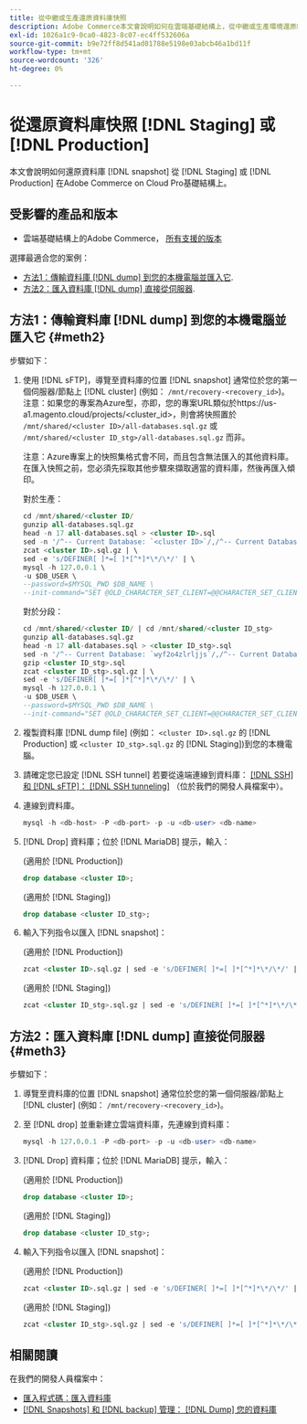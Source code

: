 ```yaml
---
title: 從中繼或生產還原資料庫快照
description: Adobe Commerce本文會說明如何在雲端基礎結構上，從中繼或生產環境還原DB快照。
exl-id: 1026a1c9-0ca0-4823-8c07-ec4ff532606a
source-git-commit: b9e72ff8d541ad01788e5198e03abcb46a1bd11f
workflow-type: tm+mt
source-wordcount: '326'
ht-degree: 0%

---
```


# 從還原資料庫快照 [!DNL Staging] 或 [!DNL Production]

本文會說明如何還原資料庫 [!DNL snapshot] 從 [!DNL Staging] 或 [!DNL Production] 在Adobe Commerce on Cloud Pro基礎結構上。

## 受影響的產品和版本

* 雲端基礎結構上的Adobe Commerce， [所有支援的版本](https://magento.com/sites/default/files/magento-software-lifecycle-policy.pdf)

選擇最適合您的案例：

* [方法1：傳輸資料庫 [!DNL dump] 到您的本機電腦並匯入它](#meth2).
* [方法2：匯入資料庫 [!DNL dump] 直接從伺服器](#meth3).

## 方法1：傳輸資料庫 [!DNL dump] 到您的本機電腦並匯入它 {#meth2}

步驟如下：

1. 使用 [!DNL sFTP]，導覽至資料庫的位置 [!DNL snapshot] 通常位於您的第一個伺服器/節點上 [!DNL cluster] (例如： `/mnt/recovery-<recovery_id>`)。 注意：如果您的專案為Azure型，亦即，您的專案URL類似於https://us-a1.magento.cloud/projects/&lt;cluster_id>，則會將快照置於 `/mnt/shared/<cluster ID>/all-databases.sql.gz` 或 `/mnt/shared/<cluster ID_stg>/all-databases.sql.gz` 而非。

   注意：Azure專案上的快照集格式會不同，而且包含無法匯入的其他資料庫。 在匯入快照之前，您必須先採取其他步驟來擷取適當的資料庫，然後再匯入傾印。

   對於生產：

   ```sql
   cd /mnt/shared/<cluster ID/
   gunzip all-databases.sql.gz 
   head -n 17 all-databases.sql > <cluster ID>.sql 
   sed -n '/^-- Current Database: `<cluster ID>`/,/^-- Current Database: `/p' all-databases.sql >> <cluster ID>.sql gzip <cluster ID>.sql
   zcat <cluster ID>.sql.gz | \
   sed -e 's/DEFINER[ ]*=[ ]*[^*]*\*/\*/' | \
   mysql -h 127.0.0.1 \
   -u $DB_USER \
   --password=$MYSQL_PWD $DB_NAME \
   --init-command="SET @OLD_CHARACTER_SET_CLIENT=@@CHARACTER_SET_CLIENT ;SET @OLD_CHARACTER_SET_RESULTS=@@CHARACTER_SET_RESULTS ;SET @OLD_COLLATION_CONNECTION=@@COLLATION_CONNECTION ;SET NAMES utf8 ;SET @OLD_TIME_ZONE=@@TIME_ZONE ;SET TIME_ZONE='+00:00' ;SET @OLD_UNIQUE_CHECKS=@@UNIQUE_CHECKS, UNIQUE_CHECKS=0 ;SET @OLD_FOREIGN_KEY_CHECKS=@@FOREIGN_KEY_CHECKS, FOREIGN_KEY_CHECKS=0 ;SET @OLD_SQL_MODE=@@SQL_MODE, SQL_MODE='NO_AUTO_VALUE_ON_ZERO' ;SET @OLD_SQL_NOTES=@@SQL_NOTES, SQL_NOTES=0;"
   ```

   對於分段：

   ```sql
   cd /mnt/shared/<cluster ID/ | cd /mnt/shared/<cluster ID_stg>
   gunzip all-databases.sql.gz 
   head -n 17 all-databases.sql > <cluster ID_stg>.sql
   sed -n '/^-- Current Database: `wyf2o4zlrljjs`/,/^-- Current Database: `/p' all-databases.sql >> <cluster ID_stg>.sql 
   gzip <cluster ID_stg>.sql  
   zcat <cluster ID_stg>.sql.gz | \
   sed -e 's/DEFINER[ ]*=[ ]*[^*]*\*/\*/' | \
   mysql -h 127.0.0.1 \
   -u $DB_USER \
   --password=$MYSQL_PWD $DB_NAME \
   --init-command="SET @OLD_CHARACTER_SET_CLIENT=@@CHARACTER_SET_CLIENT ;SET @OLD_CHARACTER_SET_RESULTS=@@CHARACTER_SET_RESULTS ;SET @OLD_COLLATION_CONNECTION=@@COLLATION_CONNECTION ;SET NAMES utf8 ;SET @OLD_TIME_ZONE=@@TIME_ZONE ;SET TIME_ZONE='+00:00' ;SET @OLD_UNIQUE_CHECKS=@@UNIQUE_CHECKS, UNIQUE_CHECKS=0 ;SET @OLD_FOREIGN_KEY_CHECKS=@@FOREIGN_KEY_CHECKS, FOREIGN_KEY_CHECKS=0 ;SET @OLD_SQL_MODE=@@SQL_MODE, SQL_MODE='NO_AUTO_VALUE_ON_ZERO' ;SET @OLD_SQL_NOTES=@@SQL_NOTES, SQL_NOTES=0;"
   ```

1. 複製資料庫 [!DNL dump file] (例如： `<cluster ID>.sql.gz` 的 [!DNL Production] 或 `<cluster ID_stg>.sql.gz` 的 [!DNL Staging])到您的本機電腦。
1. 請確定您已設定 [!DNL SSH tunnel] 若要從遠端連線到資料庫： [[!DNL SSH] 和 [!DNL sFTP]： [!DNL SSH tunneling]](https://devdocs.magento.com/cloud/env/environments-ssh.html#env-start-tunn) （位於我們的開發人員檔案中）。
1. 連線到資料庫。

   ```sql
   mysql -h <db-host> -P <db-port> -p -u <db-user> <db-name>
   ```

1. [!DNL Drop] 資料庫；位於 [!DNL MariaDB] 提示，輸入：

   (適用於 [!DNL Production])

   ```sql
   drop database <cluster ID>;
   ```

   (適用於 [!DNL Staging])

   ```sql
   drop database <cluster ID_stg>;
   ```

1. 輸入下列指令以匯入 [!DNL snapshot]：

   (適用於 [!DNL Production])

   ```sql
   zcat <cluster ID>.sql.gz | sed -e 's/DEFINER[ ]*=[ ]*[^*]*\*/\*/' | mysql -h 127.0.0.1 -P <db-port> -p -u   <db-user> <db-name>
   ```

   (適用於 [!DNL Staging])

   ```sql
   zcat <cluster ID_stg>.sql.gz | sed -e 's/DEFINER[ ]*=[ ]*[^*]*\*/\*/' | mysql -h 127.0.0.1 -P <db-port> -p -u   <db-user> <db-name>
   ```

## 方法2：匯入資料庫 [!DNL dump] 直接從伺服器 {#meth3}

步驟如下：

1. 導覽至資料庫的位置 [!DNL snapshot] 通常位於您的第一個伺服器/節點上 [!DNL cluster] (例如： `/mnt/recovery-<recovery_id>`)。
1. 至 [!DNL drop] 並重新建立雲端資料庫，先連線到資料庫：

   ```sql
   mysql -h 127.0.0.1 -P <db-port> -p -u <db-user> <db-name>
   ```

1. [!DNL Drop] 資料庫；位於 [!DNL MariaDB] 提示，輸入：

   (適用於 [!DNL Production])

   ```sql
   drop database <cluster ID>;
   ```

   (適用於 [!DNL Staging])

   ```sql
   drop database <cluster ID_stg>;
   ```

1. 輸入下列指令以匯入 [!DNL snapshot]：

   (適用於 [!DNL Production])

   ```sql
   zcat <cluster ID>.sql.gz | sed -e 's/DEFINER[ ]*=[ ]*[^*]*\*/\*/' | mysql -h 127.0.0.1 -p -u <db-user> <db-name>
   ```

   (適用於 [!DNL Staging])

   ```sql
   zcat <cluster ID_stg>.sql.gz | sed -e 's/DEFINER[ ]*=[ ]*[^*]*\*/\*/' | mysql -h 127.0.0.1 -p -u <db-user> <db-name>
   ```

## 相關閱讀

在我們的開發人員檔案中：

* [匯入程式碼：匯入資料庫](https://devdocs.magento.com/cloud/setup/first-time-setup-import-import.html#cloud-import-db)
* [[!DNL Snapshots] 和 [!DNL backup] 管理： [!DNL Dump] 您的資料庫](https://devdocs.magento.com/cloud/project/project-webint-snap.html#db-dump)

